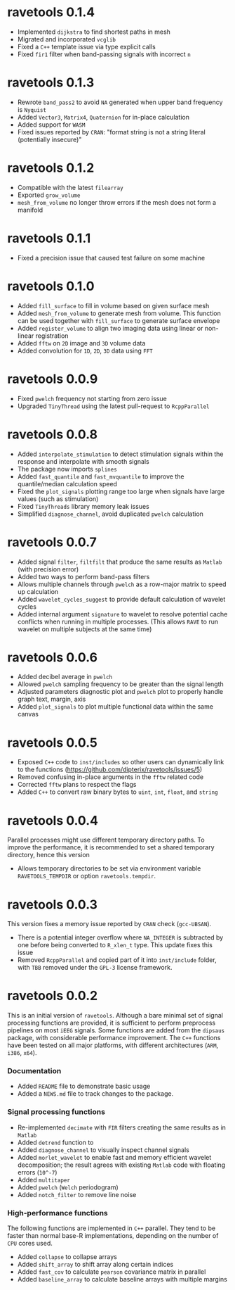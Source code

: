 # ravetools 0.1.4

* Implemented `dijkstra` to find shortest paths in mesh
* Migrated and incorporated `vcglib`
* Fixed a `C++` template issue via type explicit calls
* Fixed `fir1` filter when band-passing signals with incorrect `n`

# ravetools 0.1.3

* Rewrote `band_pass2` to avoid `NA` generated when upper band frequency is `Nyquist`
* Added `Vector3`, `Matrix4`, `Quaternion` for in-place calculation
* Added support for `WASM`
* Fixed issues reported by `CRAN`: "format string is not a string literal (potentially insecure)"

# ravetools 0.1.2

* Compatible with the latest `filearray`
* Exported `grow_volume`
* `mesh_from_volume` no longer throw errors if the mesh does not form a manifold

# ravetools 0.1.1

* Fixed a precision issue that caused test failure on some machine

# ravetools 0.1.0

* Added `fill_surface` to fill in volume based on given surface mesh
* Added `mesh_from_volume` to generate mesh from volume. This function can be used together with `fill_surface` to generate surface envelope
* Added `register_volume` to align two imaging data using linear or non-linear registration
* Added `fftw` on `2D` image and `3D` volume data
* Added convolution for `1D`, `2D`, `3D` data using `FFT` 

# ravetools 0.0.9

* Fixed `pwelch` frequency not starting from zero issue
* Upgraded `TinyThread` using the latest pull-request to `RcppParallel`

# ravetools 0.0.8

* Added `interpolate_stimulation` to detect stimulation signals within the response and interpolate with smooth signals
* The package now imports `splines`
* Added `fast_quantile` and `fast_mvquantile` to improve the quantile/median calculation speed
* Fixed the `plot_signals` plotting range too large when signals have large values (such as stimulation)
* Fixed `TinyThreads` library memory leak issues
* Simplified `diagnose_channel`, avoid duplicated `pwelch` calculation

# ravetools 0.0.7

* Added signal `filter`, `filtfilt` that produce the same results as `Matlab` (with precision error)
* Added two ways to perform band-pass filters
* Allows multiple channels through `pwelch` as a row-major matrix to speed up calculation
* Added `wavelet_cycles_suggest` to provide default calculation of wavelet cycles
* Added internal argument `signature` to wavelet to resolve potential cache conflicts when running in multiple processes. (This allows `RAVE` to run wavelet on multiple subjects at the same time)

# ravetools 0.0.6

* Added decibel average in `pwelch`
* Allowed `pwelch` sampling frequency to be greater than the signal length
* Adjusted parameters diagnostic plot and `pwelch` plot to properly handle graph text, margin, axis
* Added `plot_signals` to plot multiple functional data within the same canvas

# ravetools 0.0.5

* Exposed `C++` code to `inst/includes` so other users can dynamically link to the functions (https://github.com/dipterix/ravetools/issues/5)
* Removed confusing in-place arguments in the `fftw` related code
* Corrected `fftw` plans to respect the flags
* Added `C++` to convert raw binary bytes to `uint`, `int`, `float`, and `string`

# ravetools 0.0.4

Parallel processes might use different temporary directory paths. To improve the performance, it is recommended to set a shared temporary directory, hence this version

* Allows temporary directories to be set via environment variable `RAVETOOLS_TEMPDIR` or option `ravetools.tempdir`. 

# ravetools 0.0.3

This version fixes a memory issue reported by `CRAN` check (`gcc-UBSAN`). 

* There is a potential integer overflow where `NA_INTEGER` is subtracted by one before being converted to `R_xlen_t` type. This update fixes this issue
* Removed `RcppParallel` and copied part of it into `inst/include` folder, with `TBB` removed under the `GPL-3` license framework.


# ravetools 0.0.2

This is an initial version of `ravetools`. Although a bare minimal set of signal processing functions are provided, it is sufficient to perform preprocess pipelines on most `iEEG` signals. Some functions are added from the `dipsaus` package, with considerable performance improvement. The `C++` functions have been tested on all major platforms, with different architectures (`ARM`, `i386`, `x64`).

### Documentation

* Added `README` file to demonstrate basic usage
* Added a `NEWS.md` file to track changes to the package.

### Signal processing functions
* Re-implemented `decimate` with `FIR` filters creating the same results as in `Matlab`
* Added `detrend` function to 
* Added `diagnose_channel` to visually inspect channel signals
* Added `morlet_wavelet` to enable fast and memory efficient wavelet decomposition; the result agrees with existing `Matlab` code with floating errors (`10^-7`)
* Added `multitaper`
* Added `pwelch` (`Welch` periodogram)
* Added `notch_filter` to remove line noise

### High-performance functions

The following functions are implemented in `C++` parallel. They tend to be faster than normal base-R implementations, depending on the number of `CPU` cores used.

* Added `collapse` to collapse arrays
* Added `shift_array` to shift array along certain indices
* Added `fast_cov` to calculate `pearson` covariance matrix in parallel
* Added `baseline_array` to calculate baseline arrays with multiple margins
